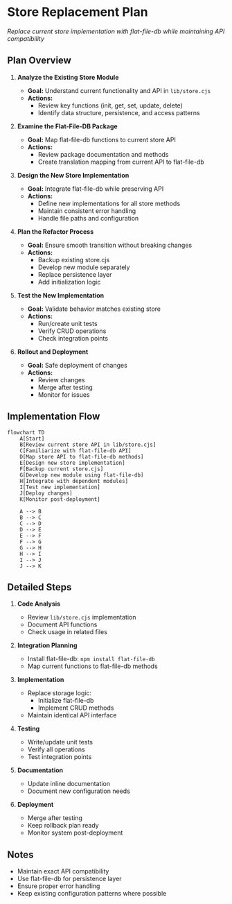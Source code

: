 # Store Replacement Plan
*Replace current store implementation with flat-file-db while maintaining API compatibility*

## Plan Overview

1. **Analyze the Existing Store Module**  
   - **Goal:** Understand current functionality and API in `lib/store.cjs`
   - **Actions:**
     - Review key functions (init, get, set, update, delete)
     - Identify data structure, persistence, and access patterns

2. **Examine the Flat-File-DB Package**
   - **Goal:** Map flat-file-db functions to current store API
   - **Actions:**
     - Review package documentation and methods
     - Create translation mapping from current API to flat-file-db

3. **Design the New Store Implementation**
   - **Goal:** Integrate flat-file-db while preserving API
   - **Actions:**
     - Define new implementations for all store methods
     - Maintain consistent error handling
     - Handle file paths and configuration

4. **Plan the Refactor Process**
   - **Goal:** Ensure smooth transition without breaking changes
   - **Actions:**
     - Backup existing store.cjs
     - Develop new module separately
     - Replace persistence layer
     - Add initialization logic

5. **Test the New Implementation**
   - **Goal:** Validate behavior matches existing store
   - **Actions:**
     - Run/create unit tests
     - Verify CRUD operations
     - Check integration points

6. **Rollout and Deployment**
   - **Goal:** Safe deployment of changes
   - **Actions:**
     - Review changes
     - Merge after testing
     - Monitor for issues

## Implementation Flow

```mermaid
flowchart TD
    A[Start]
    B[Review current store API in lib/store.cjs]
    C[Familiarize with flat-file-db API]
    D[Map store API to flat-file-db methods]
    E[Design new store implementation]
    F[Backup current store.cjs]
    G[Develop new module using flat-file-db]
    H[Integrate with dependent modules]
    I[Test new implementation]
    J[Deploy changes]
    K[Monitor post-deployment]

    A --> B
    B --> C
    C --> D
    D --> E
    E --> F
    F --> G
    G --> H
    H --> I
    I --> J
    J --> K
```

## Detailed Steps

1. **Code Analysis**
   - Review `lib/store.cjs` implementation
   - Document API functions
   - Check usage in related files

2. **Integration Planning**
   - Install flat-file-db: `npm install flat-file-db`
   - Map current functions to flat-file-db methods

3. **Implementation**
   - Replace storage logic:
     - Initialize flat-file-db
     - Implement CRUD methods
   - Maintain identical API interface

4. **Testing**
   - Write/update unit tests
   - Verify all operations
   - Test integration points

5. **Documentation**
   - Update inline documentation
   - Document new configuration needs

6. **Deployment**
   - Merge after testing
   - Keep rollback plan ready
   - Monitor system post-deployment

## Notes
- Maintain exact API compatibility
- Use flat-file-db for persistence layer
- Ensure proper error handling
- Keep existing configuration patterns where possible
